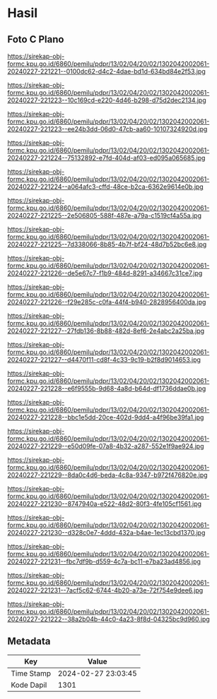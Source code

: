 # Hasil

## Foto C Plano

https://sirekap-obj-formc.kpu.go.id/6860/pemilu/pdpr/13/02/04/20/02/1302042002061-20240227-221221--0100dc62-d4c2-4dae-bd1d-634bd84e2f53.jpg

https://sirekap-obj-formc.kpu.go.id/6860/pemilu/pdpr/13/02/04/20/02/1302042002061-20240227-221223--10c169cd-e220-4d46-b298-d75d2dec2134.jpg

https://sirekap-obj-formc.kpu.go.id/6860/pemilu/pdpr/13/02/04/20/02/1302042002061-20240227-221223--ee24b3dd-06d0-47cb-aa60-10107324920d.jpg

https://sirekap-obj-formc.kpu.go.id/6860/pemilu/pdpr/13/02/04/20/02/1302042002061-20240227-221224--75132892-e7fd-404d-af03-ed095a065685.jpg

https://sirekap-obj-formc.kpu.go.id/6860/pemilu/pdpr/13/02/04/20/02/1302042002061-20240227-221224--a064afc3-cffd-48ce-b2ca-6362e9614e0b.jpg

https://sirekap-obj-formc.kpu.go.id/6860/pemilu/pdpr/13/02/04/20/02/1302042002061-20240227-221225--2e506805-588f-487e-a79a-c1519cf4a55a.jpg

https://sirekap-obj-formc.kpu.go.id/6860/pemilu/pdpr/13/02/04/20/02/1302042002061-20240227-221225--7d338066-8b85-4b7f-bf24-48d7b52bc6e8.jpg

https://sirekap-obj-formc.kpu.go.id/6860/pemilu/pdpr/13/02/04/20/02/1302042002061-20240227-221226--de5e67c7-f1b9-484d-8291-a34667c31ce7.jpg

https://sirekap-obj-formc.kpu.go.id/6860/pemilu/pdpr/13/02/04/20/02/1302042002061-20240227-221226--f29e285c-c0fa-44f4-b940-2828956400da.jpg

https://sirekap-obj-formc.kpu.go.id/6860/pemilu/pdpr/13/02/04/20/02/1302042002061-20240227-221227--27fdb136-8b88-482d-8ef6-2e4abc2a25ba.jpg

https://sirekap-obj-formc.kpu.go.id/6860/pemilu/pdpr/13/02/04/20/02/1302042002061-20240227-221227--d4470f11-cd8f-4c33-9c19-b2f8d9014653.jpg

https://sirekap-obj-formc.kpu.go.id/6860/pemilu/pdpr/13/02/04/20/02/1302042002061-20240227-221228--e6f9555b-9d68-4a8d-b64d-df1736ddae0b.jpg

https://sirekap-obj-formc.kpu.go.id/6860/pemilu/pdpr/13/02/04/20/02/1302042002061-20240227-221228--bbc1e5dd-20ce-402d-9dd4-a4f96be39fa1.jpg

https://sirekap-obj-formc.kpu.go.id/6860/pemilu/pdpr/13/02/04/20/02/1302042002061-20240227-221229--e50d09fe-07a8-4b32-a287-552e1f9ae924.jpg

https://sirekap-obj-formc.kpu.go.id/6860/pemilu/pdpr/13/02/04/20/02/1302042002061-20240227-221229--8da0c4d6-beda-4c8a-9347-b972f476820e.jpg

https://sirekap-obj-formc.kpu.go.id/6860/pemilu/pdpr/13/02/04/20/02/1302042002061-20240227-221230--8747940a-e522-48d2-80f3-4fe105cf1561.jpg

https://sirekap-obj-formc.kpu.go.id/6860/pemilu/pdpr/13/02/04/20/02/1302042002061-20240227-221230--d328c0e7-4ddd-432a-b4ae-1ec13cbd1370.jpg

https://sirekap-obj-formc.kpu.go.id/6860/pemilu/pdpr/13/02/04/20/02/1302042002061-20240227-221231--fbc7df9b-d559-4c7a-bc11-e7ba23ad4856.jpg

https://sirekap-obj-formc.kpu.go.id/6860/pemilu/pdpr/13/02/04/20/02/1302042002061-20240227-221231--7acf5c62-6744-4b20-a73e-72f754e9dee6.jpg

https://sirekap-obj-formc.kpu.go.id/6860/pemilu/pdpr/13/02/04/20/02/1302042002061-20240227-221222--38a2b04b-44c0-4a23-8f8d-04325bc9d960.jpg


## Metadata

| Key        | Value               |
| ---------- | ------------------- |
| Time Stamp | 2024-02-27 23:03:45 |
| Kode Dapil | 1301                |



